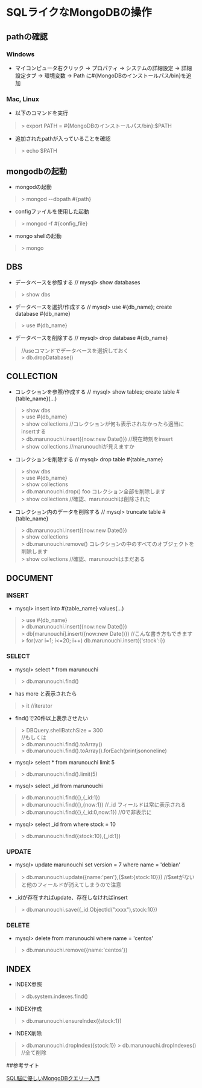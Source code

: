 # SQLライクなMongoDBの操作

## pathの確認
### Windows
* マイコンピュータ右クリック -> プロパティ -> システムの詳細設定 -> 詳細設定タブ -> 環境変数 -> Path に#{MongoDBのインストールパス/bin}を追加

### Mac, Linux
* 以下のコマンドを実行

> \> export PATH = #{MongoDBのインストールパス/bin}:$PATH

* 追加されたpathが入っていることを確認

> \> echo $PATH

## mongodbの起動

* mongodの起動

> \> mongod --dbpath #{path}

* configファイルを使用した起動

> \> mongod -f #{config_file}

* mongo shellの起動

> \> mongo

## DBS
* データベースを参照する // mysql> show databases

> \> show dbs

* データベースを選択/作成する // mysql> use #{db_name}; create database #{db_name}

> \> use #{db_name}

* データベースを削除する // mysql> drop database #{db_name}

> //useコマンドでデータベースを選択しておく    
> \> db.dropDatabase()

## COLLECTION
* コレクションを参照/作成する // mysql> show tables; create table #{table_name}(...)

> \> show dbs  
> \> use #{db_name}  
> \> show collections  //コレクションが何も表示されなかったら適当にinsertする  
> \> db.marunouchi.insert({now:new Date()})  //現在時刻をinsert  
> \> show collections //marunouchiが見えますか

* コレクションを削除する // mysql> drop table #{table_name}

> \> show dbs  
> \> use #{db_name}  
> \> show collections  
> \> db.marunouchi.drop()  foo コレクション全部を削除します  
> \> show collections //確認、marunouchiは削除された  

* コレクション内のデータを削除する // mysql> truncate table #{table_name}

> \> db.marunouchi.insert({now:new Date()})  
> \> show collections  
> \> db.marunouchi.remove()   コレクションの中のすべてのオブジェクトを削除します  
> \> show collections //確認、marunouchiはまだある  


## DOCUMENT
### INSERT
* mysql> insert into #{table_name} values(...)

> \> use #{db_name}  
> \> db.marunouchi.insert({now:new Date()})  
> \> db[marunouchi].insert({now:new Date()}) //こんな書き方もできます  
> \> for(var i=1; i<=20; i++) db.marunouchi.insert({'stock':i})


### SELECT
* mysql> select * from marunouchi

> \> db.marunouchi.find()

* has more と表示されたら

> \> it //iterator

* find()で20件以上表示させたい

> \> DBQuery.shellBatchSize = 300  
> //もしくは  
> \> db.marunouchi.find().toArray()  
> \> db.marunouchi.find().toArray().forEach(printjsononeline)  

* mysql> select * from marunouchi limit 5

> \> db.marunouchi.find().limit(5)

* mysql> select _id from marunouchi

> \> db.marunouchi.find({},{_id:1})  
> \> db.marunouchi.find({},{now:1}) //_id フィールドは常に表示される  
> \> db.marunouchi.find({},{_id:0,now:1}) //0で非表示に  

* mysql> select _id from where stock = 10

> \> db.marunouchi.find({stock:10},{_id:1})  

### UPDATE
* mysql> update marunouchi set version = 7 where name = 'debian'

> \> db.marunouchi.update({name:'pen'},{$set:{stock:10}}) //$setがないと他のフィールドが消えてしまうので注意

* _idが存在すればupdate、存在しなければinsert

> \> db.marunouchi.save({_id:ObjectId("xxxx"),stock:10})

### DELETE
* mysql> delete from marunouchi where name = 'centos'

> \> db.marunouchi.remove({name:'centos'})

## INDEX
* INDEX参照

> \> db.system.indexes.find()

* INDEX作成

> \> db.marunouchi.ensureIndex({stock:1})

* INDEX削除

> \> db.marunouchi.dropIndex({stock:1})
> \> db.marunouchi.dropIndexes() //全て削除

##参考サイト

[SQL脳に優しいMongoDBクエリー入門](http://d.hatena.ne.jp/taka512/20110220/1298195574)



